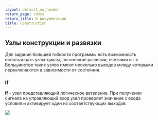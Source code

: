 ```yaml
---
layout: default_no_header
return_page: /docs
return_title: К документации
title: Construction
---
```

## Узлы конструкции и развязки

Для задания большей гибкости программы есть возможность использовать узлы-циклы, логические развязки, счетчики и т.п.
Большинство таких узлов имеют несколько выходов между которыми переключаются в зависимости от состояния. 

### If

**If** - узел представляющий логическое ветвление. При получении сигнала на управляющий вход узел проверяет значение с 
входа условия и активирует один из соответствующих выходов.  

<img class="img-node" src="{{site.baseurl}}/resources/docs/nodes/construction/01_if.png"/>

[index]: {{site.baseurl}}/index
[tutorials]: {{site.baseurl}}/tutorials#content
[docs]: {{site.baseurl}}/docs#content
[drawio]: https://app.diagrams.net/?splash=0&libs=0&clibs=Uhttps://raw.githubusercontent.com/octo-gone/sync-execution/master/resources/base.drawio;Uhttps://raw.githubusercontent.com/octo-gone/sync-execution/master/resources/structure.drawio
[replit]: https://repl.it/github/octo-gone/sync-execution